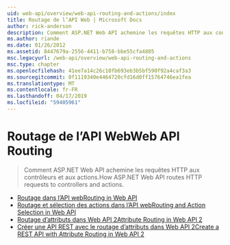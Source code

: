 ```yaml
---
uid: web-api/overview/web-api-routing-and-actions/index
title: Routage de l’API Web | Microsoft Docs
author: rick-anderson
description: Comment ASP.NET Web API achemine les requêtes HTTP aux contrôleurs et aux actions.
ms.author: riande
ms.date: 01/26/2012
ms.assetid: 8447679a-2556-4411-b758-bbe55cfa4805
msc.legacyurl: /web-api/overview/web-api-routing-and-actions
msc.type: chapter
ms.openlocfilehash: 41ee7a14c26c10fb693eb3b5bf590f92a4caf3a3
ms.sourcegitcommit: 0f1119340e4464720cfd16d0ff15764746ea1fea
ms.translationtype: MT
ms.contentlocale: fr-FR
ms.lasthandoff: 04/17/2019
ms.locfileid: "59405961"
---
```

# <a name="web-api-routing"></a><span data-ttu-id="98bea-103">Routage de l’API Web</span><span class="sxs-lookup"><span data-stu-id="98bea-103">Web API Routing</span></span>

> <span data-ttu-id="98bea-104">Comment ASP.NET Web API achemine les requêtes HTTP aux contrôleurs et aux actions.</span><span class="sxs-lookup"><span data-stu-id="98bea-104">How ASP.NET Web API routes HTTP requests to controllers and actions.</span></span>


- [<span data-ttu-id="98bea-105">Routage dans l’API web</span><span class="sxs-lookup"><span data-stu-id="98bea-105">Routing in Web API</span></span>](routing-in-aspnet-web-api.md)
- [<span data-ttu-id="98bea-106">Routage et sélection des actions dans l’API web</span><span class="sxs-lookup"><span data-stu-id="98bea-106">Routing and Action Selection in Web API</span></span>](routing-and-action-selection.md)
- [<span data-ttu-id="98bea-107">Routage d’attributs dans Web API 2</span><span class="sxs-lookup"><span data-stu-id="98bea-107">Attribute Routing in Web API 2</span></span>](attribute-routing-in-web-api-2.md)
- [<span data-ttu-id="98bea-108">Créer une API REST avec le routage d’attributs dans Web API 2</span><span class="sxs-lookup"><span data-stu-id="98bea-108">Create a REST API with Attribute Routing in Web API 2</span></span>](create-a-rest-api-with-attribute-routing.md)
